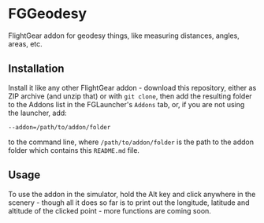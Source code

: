 # FGGeodesy
FlightGear addon for geodesy things, like measuring distances, angles, areas, etc.

## Installation
Install it like any other FlightGear addon - download this repository, either as ZIP archive (and unzip that) or with `git clone`, then add the resulting folder to the Addons list in the FGLauncher's `Addons` tab, or, if you are not using the launcher, add:
```
--addon=/path/to/addon/folder
```
to the command line, where `/path/to/addon/folder` is the path to the addon folder which contains this `README.md` file.

## Usage
To use the addon in the simulator, hold the Alt key and click anywhere in the scenery - though all it does so far is to print out the longitude, latitude and altitude of the clicked point - more functions are coming soon.
